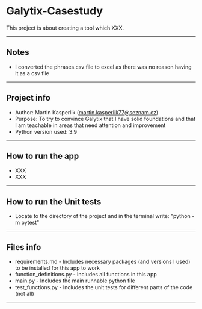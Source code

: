 # Galytix-Casestudy
This project is about creating a tool which XXX.

------------------------------------------------------------------------------------------------------------------------------------------

## Notes
* I converted the phrases.csv file to excel as there was no reason having it as a csv file

------------------------------------------------------------------------------------------------------------------------------------------
## Project info
* Author: Martin Kasperlik (martin.kasperlik77@seznam.cz)
* Purpose: To try to convince Galytix that I have solid foundations and that I am teachable in areas that need attention and improvement
* Python version used: 3.9

------------------------------------------------------------------------------------------------------------------------------------------

## How to run the app
* XXX
* XXX

------------------------------------------------------------------------------------------------------------------------------------------

## How to run the Unit tests
* Locate to the directory of the project and in the terminal write: "python -m pytest"

------------------------------------------------------------------------------------------------------------------------------------------

## Files info
* requirements.md - Includes necessary packages (and versions I used) to be installed for this app to work
* function_definitions.py - Includes all functions in this app
* main.py - Includes the main runnable python file
* test_functions.py - Includes the unit tests for different parts of the code (not all)

------------------------------------------------------------------------------------------------------------------------------------------


